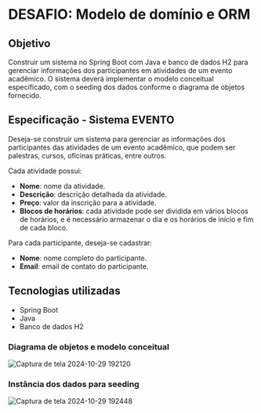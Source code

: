 # DESAFIO: Modelo de domínio e ORM

## Objetivo

Construir um sistema no Spring Boot com Java e banco de dados H2 para gerenciar informações dos participantes em atividades de um evento acadêmico. O sistema deverá implementar o modelo conceitual especificado, com o seeding dos dados conforme o diagrama de objetos fornecido.
## Especificação - Sistema EVENTO

Deseja-se construir um sistema para gerenciar as informações dos participantes das atividades de um evento acadêmico, que podem ser palestras, cursos, oficinas práticas, entre outros.

Cada atividade possui:
- **Nome**: nome da atividade.
- **Descrição**: descrição detalhada da atividade.
- **Preço**: valor da inscrição para a atividade.
- **Blocos de horários**: cada atividade pode ser dividida em vários blocos de horários, e é necessário armazenar o dia e os horários de início e fim de cada bloco.

Para cada participante, deseja-se cadastrar:
- **Nome**: nome completo do participante.
- **Email**: email de contato do participante.

## Tecnologias utilizadas

- Spring Boot
- Java
- Banco de dados H2


### Diagrama de objetos e modelo conceitual

![Captura de tela 2024-10-29 192120](https://github.com/user-attachments/assets/6dfe52a5-5080-4c69-924e-e3222e1351ff)

### Instância dos dados para seeding

![Captura de tela 2024-10-29 192448](https://github.com/user-attachments/assets/22577ddf-170e-404b-be7f-eb10716b81d3)


